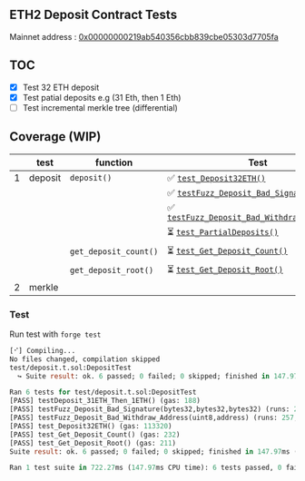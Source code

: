 ## ETH2 Deposit Contract Tests

Mainnet address : [0x00000000219ab540356cbb839cbe05303d7705fa](https://etherscan.io/address/0x00000000219ab540356cbb839cbe05303d7705fa#code)

## TOC

- [x] Test 32 ETH deposit
- [x] Test patial deposits e.g (31 Eth, then 1 Eth)
- [ ] Test incremental merkle tree (differential)
<!-- > [Differential ffi testing](https://book.getfoundry.sh/forge/differential-ffi-testing?highlight=ffi#primer-the-ffi-cheatcode) -->

## Coverage (WIP)

|     | test    | function              | Test                                                                                                                                                   |
| --- | ------- | --------------------- | ------------------------------------------------------------------------------------------------------------------------------------------------------ |
| 1   | deposit | `deposit()`           | ✅ [`test_Deposit32ETH()`](https://github.com/mmsaki/deposit/blob/cc75a9a4a188ff3b12608fe33afa4b05efc82c57/test/deposit.t.sol#L17)                     |
|     |         |                       | ✅ [`testFuzz_Deposit_Bad_Signature()`](https://github.com/mmsaki/deposit/blob/cc75a9a4a188ff3b12608fe33afa4b05efc82c57/test/deposit.t.sol#L27)        |
|     |         |                       | ✅ [`testFuzz_Deposit_Bad_Withdraw_Address()`](https://github.com/mmsaki/deposit/blob/cc75a9a4a188ff3b12608fe33afa4b05efc82c57/test/deposit.t.sol#L42) |
|     |         |                       | ⏳ [`test_PartialDeposits()`](https://github.com/mmsaki/deposit/blob/cc75a9a4a188ff3b12608fe33afa4b05efc82c57/test/deposit.t.sol#L57)                  |
|     |         | `get_deposit_count()` | ⏳ [`test_Get_Deposit_Count()`](https://github.com/mmsaki/deposit/blob/cc75a9a4a188ff3b12608fe33afa4b05efc82c57/test/deposit.t.sol#L84)                |
|     |         | `get_deposit_root()`  | ⏳ [`test_Get_Deposit_Root()`](https://github.com/mmsaki/deposit/blob/cc75a9a4a188ff3b12608fe33afa4b05efc82c57/test/deposit.t.sol#L94)                 |
| 2   | merkle  |                       |                                                                                                                                                        |

### Test

Run test with `forge test`

```ml
[⠊] Compiling...
No files changed, compilation skipped
test/deposit.t.sol:DepositTest
  ↪ Suite result: ok. 6 passed; 0 failed; 0 skipped; finished in 147.97ms (291.10ms CPU time)

Ran 6 tests for test/deposit.t.sol:DepositTest
[PASS] testDeposit_31ETH_Then_1ETH() (gas: 188)
[PASS] testFuzz_Deposit_Bad_Signature(bytes32,bytes32,bytes32) (runs: 257, μ: 72278, ~: 72278)
[PASS] testFuzz_Deposit_Bad_Withdraw_Address(uint8,address) (runs: 257, μ: 72228, ~: 72228)
[PASS] test_Deposit32ETH() (gas: 113320)
[PASS] test_Get_Deposit_Count() (gas: 232)
[PASS] test_Get_Deposit_Root() (gas: 211)
Suite result: ok. 6 passed; 0 failed; 0 skipped; finished in 147.97ms (291.10ms CPU time)

Ran 1 test suite in 722.27ms (147.97ms CPU time): 6 tests passed, 0 failed, 0 skipped (6 total tests)
```
